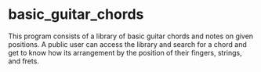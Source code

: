 # basic_guitar_chords
This program consists of a library of basic guitar chords and notes on given positions. A public user can access the library and search for a chord and get to know how its arrangement by the position of their fingers, strings, and frets.
